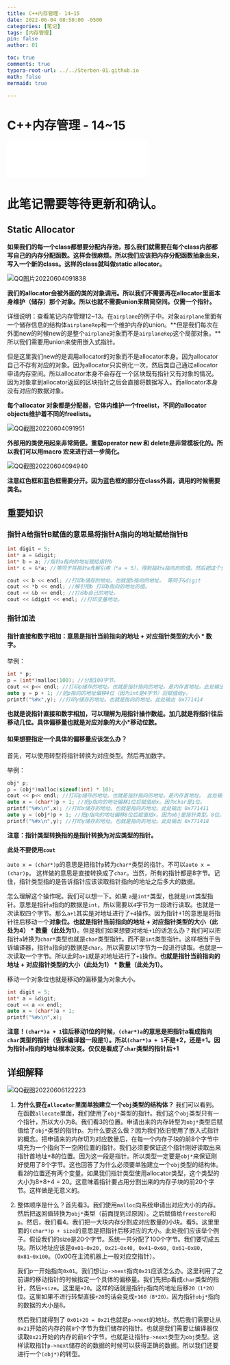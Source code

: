 ```yaml
---
title: C++内存管理- 14~15
date: 2022-06-04 08:50:00 -0500
categories: [笔记]
tags: [内存管理]
pin: false
author: 01

toc: true
comments: true
typora-root-url: ../../Sterben-01.github.io
math: false
mermaid: true

---
```


# C++内存管理 - 14~15

<iframe frameborder="no" border="0" marginwidth="0" marginheight="0" width="330" height="86" src="//music.163.com/outchain/player?type=2&amp;id=410446173&amp;auto=1&amp;height=66"> </iframe>

# 此笔记需要等待更新和确认。





## Static Allocator

**如果我们的每一个class都想要分配内存池，那么我们就需要在每个class内部都写自己的内存分配函数。这样会很麻烦。所以我们应该把内存分配函数抽象出来，写入一个新的class。这样的class就叫做static allocator。**



![QQ图片20220604091838](/assets/blog_res/2022-06-04-memory5.assets/QQ%E5%9B%BE%E7%89%8720220604091838.png)



**我们的allocator会被外面的类的对象调用。所以我们不需要再在allocator里面本身维护（储存）那个对象。所以也就不需要union来精简空间。仅需一个指针。**

详细说明：查看笔记内存管理12~13。在`airplane`的例子中。对象`airplane`里面有一个储存信息的结构体`airplaneRep`和一个维护内存的union。**但是我们每次在外面new的时候new的是整个`airplane`对象而不是`airplaneRep`这个局部对象。**所以我们需要用union来使用嵌入式指针。

但是这里我们new的是调用allocator的对象而不是allocator本身。因为allocator自己不存有对应的对象。因为allocator只实例化一次，然后类自己通过allocator申请内存空间。所以allocator本身不会存在一个区块既有指针又有对象的情况。因为对象拿到allocator返回的区块指针之后会直接将数据写入。而allocator本身没有对应的数据对象。

**每个allocator 对象都是分配器，它体内维护一个freelist，不同的allocator objects维护着不同的freelists。**

![QQ截图20220604091951](/assets/blog_res/2022-06-04-memory5.assets/QQ%E6%88%AA%E5%9B%BE20220604091951.png)





**外部用的类使用起来非常简便。重载operator new 和 delete是非常模板化的。所以我们可以用macro 宏来进行进一步简化。**





![QQ截图20220604094940](/assets/blog_res/2022-06-04-memory5.assets/QQ%E6%88%AA%E5%9B%BE20220604094940.png)



**注意红色框和蓝色框需要分开。因为蓝色框的部分在class外面，调用的时候需要类名。**



## 重要知识

### 指针A给指针B赋值的意思是将指针A指向的地址赋给指针B

```c++
int digit = 5;
int* a = &digit;
int* b = a; //指针a指向的地址赋给指针b
int* c = &*a; //等同于将指针a先解引用（*a = 5），得到指针a指向的的值。然后把这个值取地址(&*a)赋值给指针c。

cout << b << endl; //打印b储存的地址。也就是b指向的地址。 等同于&digit
cout << *b << endl; //解引用b 打印b指向的地址的值。
cout << &b << endl; //打印b自己的地址。
cout << &digit << endl; //打印变量地址。

```

### 指针加法

#### 指针直接和数字相加：意思是指针当前指向的地址 + 对应指针类型的大小 * 数字。

举例：

```c++
int * p;
p = (int*)malloc(100); //分配100字节。
cout << p<< endl; //打印p储存的地址。也就是指针指向的地址。是内存首地址。此处输出 0x771410
auto y = p + 1; //把p指向的地址偏移4位（因为int是4字节）后赋值给y。
printf("%#x",y); //打印y储存的地址。也就是指向的地址。此处输出 0x771414
```

**也就是说指针直接和数字相加，可以理解为用指针操作数组。加几就是将指针往后移动几位。具体偏移量也就是对应对象的大小*移动位数。**



#### 如果想要指定一个具体的偏移量应该怎么办？

首先，可以使用转型将指针转换为对应类型。然后再加数字。

举例：

```c++
obj* p;
p = (obj*)malloc(sizeof(int) * 10);
cout << p<< endl; //打印p储存的地址。也就是指针指向的地址。是内存首地址。 此处输出 0x771410
auto x = (char*)p + 1; //把p指向的地址偏移1位后赋值给x。因为char是1位。
printf("%#x\n",x); //打印x储存的地址。也就是指向的地址。此处输出 0x771411
auto y = (obj*)p + 1; //把p指向的地址偏移8位后赋值给x。因为obj是指针类型。8位。
printf("%#x\n",y); //打印y储存的地址。也就是指向的地址。此处输出 0x771418
```

**注意：指针类型转换指的是指针转换为对应类型的指针。**

**此处不要使用`cout`**

`auto x = (char*)p`的意思是把指针`p`转为`char*`类型的指针。不可以`auto x = (char)p`。 这样做的意思是直接转换成了`char`。当然，所有的指针都是8字节。记住，指针类型指的是告诉指针应该读取指针指向的地址之后多大的数据。

怎么理解这个操作呢。我们可以想一下。如果 `a`是`int*`类型，也就是`int`类型指针。意思是指针`a`指向的数据是`int`，所以需要以`4`字节为一段进行读取。也就是一次读取四个字节。那么`a+1`其实是对地址进行了`+4`操作。因为指针+1的意思是将指针往后移动一个**对象位。也就是指针当前指向的地址 + 对应指针类型的大小（此处为4） * 数量（此处为1）**。但是我们如果想要对地址`+1`的话怎么办？我们可以把指针`a`转换为`char*`类型也就是`char`类型指针。而不是`int`类型指针。这样相当于告诉编译器，指针`a`指向的数据是`char`。所以需要以1字节为一段进行读取。也就是一次读取一个字节。所以此时`a+1`就是对地址进行了`+1`操作。**也就是指针当前指向的地址 + 对应指针类型的大小（此处为1） * 数量（此处为1）。**

移动一个对象位也就是移动的偏移量为对象大小。



```c++
int digit = 5;
int* a = &digit;
cout << a << endl;
auto x = (char*)a + 1;
printf("%#x\n",x);
```

**注意！`(char*)a + 1`往后移动1位的时候，`(char*)a`的意思是把指针a看成指向`char`类型的指针（告诉编译器一段是1）。所以`(char*)a + 1`不是+2，还是+1。因为指针`a`指向的地址根本没变。仅仅是看成了`char`类型的指针后+1**

## 详细解释

![QQ截图20220606122223](/assets/blog_res/2022-06-04-memory5.assets/QQ%E6%88%AA%E5%9B%BE20220606122223.png)

1. **为什么要在`allocator`里面单独建立一个`obj`类型的结构体？** 我们可以看到。在函数`allocate`里面，我们使用了`obj*`类型的指针。我们这个`obj`类型只有一个指针，所以大小为8。我们看3的位置。申请出来的内存转型为`obj*`类型后赋值给了`obj*`类型的指针p。为什么要这么做？因为我们依旧使用了嵌入式指针的概念。把申请来的内存切为对应数量后，在每一个内存子块的前8个字节中填充为一个指向下一空闲位置的指针。我们必须要保证这个指针刚好读取出来指针首地址+8的位置。因为这一段是指针。所以类型一定要是`obj*`来保证刚好使用了8个字节。这也回答了为什么必须要单独建立一个`obj`类型的结构体。看2的位置还有两个变量。如果我们指针类型使用allocator类型，这个类型的大小为8+8+4 = 20。这意味着指针要占用分割出来的内存子块的前20个字节。这样做是无意义的。

2. 整体顺序是什么？首先看3。我们使用`malloc`向系统申请出对应大小的内存。然后把返回值转换为`obj*`类型（前面提到过原因）。之后赋值给`freestore`和`p`。然后，我们看4。我们把一大块内存分割成对应数量的小块。看5。这里里面的`(char*)p + size`的意思是把指针后移对应的大小。此处我们应该举个例子。假设我们的size是20个字节。系统一共分配了100个字节。我们要切成五块。所以地址应该是`0x01~0x20, 0x21~0x40, 0x41~0x60, 0x61~0x80, 0x81~0x100`。（0x00在主流机器上一般对应空指针）。

   我们p一开始指向`0x01`。我们想让`p->next`指向`0x21`应该怎么办。这里利用了之前讲的移动指针的时候指定一个具体的偏移量。我们先把p看成`char`类型的指针，然后`+size`。这里是`+20`。这样的话就是指针`p`指向的地址后移`20（1*20）`位。这里如果不进行转型直接`+20`的话会变成`+160（8*20）。`因为指针`obj*`指向的数据的大小是8。

   然后我们就得到了 `0x01+20 = 0x21`也就是`p->next`的地址。然后我们需要让从`0x21`开始的内存的前`8`个字节为我们储存的指针。也就是我们需要让编译器仅读取`0x21`开始的内存的前`8`个字节。也就是让指针`p->next`类型为`obj`类型。这样读取指针`p->next`储存的的数据的时候可以获得正确的数据。所以我们还要进行一个`(obj*)`的转型。
